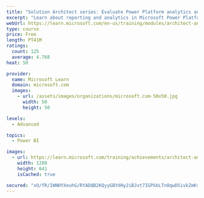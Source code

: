 ```yaml
---
title: "Solution Architect series: Evaluate Power Platform analytics and AI"
excerpt: "Learn about reporting and analytics in Microsoft Power Platform."
webUrl: https://learn.microsoft.com/en-us/training/modules/architect-analytics/
type: course
price: Free
length: PT41M
ratings:
  count: 125
  average: 4.768
heat: 50

provider:
  name: Microsoft Learn
  domain: microsoft.com
  images:
    - url: /assets/images/organizations/microsoft.com-50x50.jpg
      width: 50
      height: 50

levels:
  - Advanced

topics:
  - Power BI

images:
  - url: https://learn.microsoft.com/training/achievements/architect-analytics-social.png
    width: 1280
    height: 641
    isCached: true

secured: "xO/fR/IWNHYXeuhG/RYADQB2KQyyGBYdHy2iBJvt7IGPkbLTn0qwDSivkZmKswcORbYyjh0+Irkdbq8BBvHhI6P/xAg0k0hmUIgsuIXCbXBkcdO2YKGg97QUH+qI0d8/ptPSRdRCqzGMacAJlR9CeXjE4xkhFh8qga9ZxCawevB4jDy7iliBdELfgNsAr6a8pvEdX7hHEXxBoQMHemyJYyBeKsBYz8TC8BAkM6XZMe9TZmlo4NVrdFr+49iY8mPWJp2/tvmtypDKZED6K+MetHdmClabvvfCKR20Gig2qGAdr3GxaF3y+rLL8x4vVU/0fwZn4JPLDi0j6KJlAU6YaKSEI5ffLVQAIeplSLq/lg2bGw1Dm3p3NKngoUoMTKlknrOtmoiYAnNmMVYprP1CiI/1OBEA00Id2IlLjv7SvBU=;LIQdSZJ39aO7RM/HAJVBrA=="
---
```


